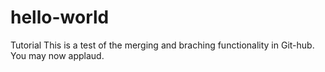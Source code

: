 # hello-world
Tutorial
This is a test of the merging and braching functionality in Git-hub.
You may now applaud.
